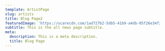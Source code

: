 ```yaml
---
template: ArtistPage
slug: artists
title: Blog Page2
featuredImage: 'https://ucarecdn.com/1ad727b2-5db5-41b9-a4db-05f26e34f273/'
subtitle: This is the all news page subtitle.
meta:
  description: This is a meta description.
  title: Blog Page
---
```

